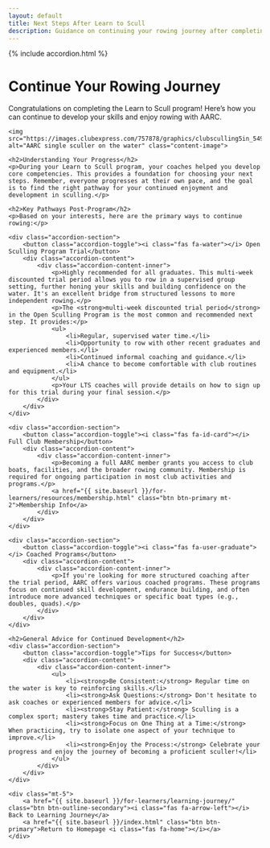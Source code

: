 ```yaml
---
layout: default
title: Next Steps After Learn to Scull
description: Guidance on continuing your rowing journey after completing the AARC Learn to Scull program.
---
```


{% include accordion.html %}

<style>
  .content-image {
    max-width: 500px; /* Adjust as needed */
    width: 100%;
    height: auto;
    border-radius: 8px; /* Assuming var(--border-radius) is 8px */
    box-shadow: 0 4px 6px rgba(0, 0, 0, 0.1); /* Assuming var(--box-shadow) */
    margin-top: 1rem;
    margin-bottom: 2rem;
    display: block;
    margin-left: auto;
    margin-right: auto;
  }
</style>

<div class="container my-5">
    <div class="page-header">
        <h1>Continue Your Rowing Journey</h1>
        <p class="lead">Congratulations on completing the Learn to Scull program! Here’s how you can continue to develop your skills and enjoy rowing with AARC.</p>
    </div>

    <img src="https://images.clubexpress.com/757878/graphics/clubsculling5in_549792197.jpg" alt="AARC single sculler on the water" class="content-image">

    <h2>Understanding Your Progress</h2>
    <p>During your Learn to Scull program, your coaches helped you develop core competencies. This provides a foundation for choosing your next steps. Remember, everyone progresses at their own pace, and the goal is to find the right pathway for your continued enjoyment and development in sculling.</p>

    <h2>Key Pathways Post-Program</h2>
    <p>Based on your interests, here are the primary ways to continue rowing:</p>

    <div class="accordion-section">
        <button class="accordion-toggle"><i class="fas fa-water"></i> Open Sculling Program Trial</button>
        <div class="accordion-content">
            <div class="accordion-content-inner">
                <p>Highly recommended for all graduates. This multi-week discounted trial period allows you to row in a supervised group setting, further honing your skills and building confidence on the water. It's an excellent bridge from structured lessons to more independent rowing.</p>
                <p>The <strong>multi-week discounted trial period</strong> in the Open Sculling Program is the most common and recommended next step. It provides:</p>
                <ul>
                    <li>Regular, supervised water time.</li>
                    <li>Opportunity to row with other recent graduates and experienced members.</li>
                    <li>Continued informal coaching and guidance.</li>
                    <li>A chance to become comfortable with club routines and equipment.</li>
                </ul>
                <p>Your LTS coaches will provide details on how to sign up for this trial during your final session.</p>
            </div>
        </div>
    </div>

    <div class="accordion-section">
        <button class="accordion-toggle"><i class="fas fa-id-card"></i> Full Club Membership</button>
        <div class="accordion-content">
            <div class="accordion-content-inner">
                <p>Becoming a full AARC member grants you access to club boats, facilities, and the broader rowing community. Membership is required for ongoing participation in most club activities and programs.</p>
                <a href="{{ site.baseurl }}/for-learners/resources/membership.html" class="btn btn-primary mt-2">Membership Info</a>
            </div>
        </div>
    </div>

    <div class="accordion-section">
        <button class="accordion-toggle"><i class="fas fa-user-graduate"></i> Coached Programs</button>
        <div class="accordion-content">
            <div class="accordion-content-inner">
                <p>If you're looking for more structured coaching after the trial period, AARC offers various coached programs. These programs focus on continued skill development, endurance building, and often introduce more advanced techniques or specific boat types (e.g., doubles, quads).</p>
            </div>
        </div>
    </div>

    <h2>General Advice for Continued Development</h2>
    <div class="accordion-section">
        <button class="accordion-toggle">Tips for Success</button>
        <div class="accordion-content">
            <div class="accordion-content-inner">
                <ul>
                    <li><strong>Be Consistent:</strong> Regular time on the water is key to reinforcing skills.</li>
                    <li><strong>Ask Questions:</strong> Don't hesitate to ask coaches or experienced members for advice.</li>
                    <li><strong>Stay Patient:</strong> Sculling is a complex sport; mastery takes time and practice.</li>
                    <li><strong>Focus on One Thing at a Time:</strong> When practicing, try to isolate one aspect of your technique to improve.</li>
                    <li><strong>Enjoy the Process:</strong> Celebrate your progress and enjoy the journey of becoming a proficient sculler!</li>
                </ul>
            </div>
        </div>
    </div>

    <div class="mt-5">
        <a href="{{ site.baseurl }}/for-learners/learning-journey/" class="btn btn-outline-secondary"><i class="fas fa-arrow-left"></i> Back to Learning Journey</a>
        <a href="{{ site.baseurl }}/index.html" class="btn btn-primary">Return to Homepage <i class="fas fa-home"></i></a>
    </div>
</div>
